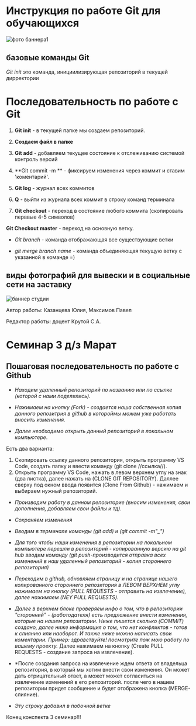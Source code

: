 
# Инструкция по работе Git для обучающихся


![фото баннера1](Dpsp2.jpg)

## базовые команды Git

*Git init* это команда, инициилизирующая репозиторий в текущей дирректории

# Последовательность по работе с Git

1. **Git init** - в текущей папке мы создаем репозиторий. 

2. **Создаем файл в папке**

3. **Git add** - добавляем текущее состояние к отслеживанию системой контроль версий

4. **Git commit -m ** - фиксируем изменения через коммит и ставим 'коментарий'.

5. **Git log** - журнал всех коммитов

6. **Q** - выйти из журнала всех коммит в строку команд терминала

7. **Git checkout** - переход в состояние любого коммита (скопировать перввые 4-5 символов)

**Git Checkout master** - переход на основную ветку.

* *Git branch* - команда отображающая все существующие ветки


* *git merge branch name* - команда объединяющая текущую ветку с указанной в команде =)

## виды фотографий для вывески и в социальные сети на заставку


![баннер студии](Banner.jpg)


Автор работы: Казанцева Юлия, Максимов Павел

Редактор работы: доцент Крутой С.А.


# Семинар 3 д/з Марат

## Пошаговая последовательность по работе с Github

* *Находим удаленный репозиторий по названию или по ссылке (которой с нами поделились).*

* *Нажимаем на кнопку (Fork) - создается наша собственная копия данного репозитрия в github в котороймы можем уже работать вносить изменения.*

* *Далее необходимо открыть данный репозиторий в локальном компьютере*. 

Есть два варианта: 
1. Скопировать ссылку данного репозитория, открыть программу VS Code, создать папку и ввести команду (git clone //ссылка//).
2. Открыть программу VS Code, нажать в левом верхнем углу на знак (два листка), далее нажать на (CLONE GIT REPOSITORY). Даллее сверху под окном ввода появится (Clone From Github) - нажимаем и выбираем нужный репозиторий.

* *Производим работу в данном репозиторие (вносим изменения, свои дополнения, добавляем свои файлы и тд).*

* *Сохраняем изменения*

* *Вводим в терминале команды (git add) и (git commit -m"_")*

 * *Для того чтобы наши изменения в репозитории на локальном компьютере перешли в репозиторий - копированную версию на git hub вводим команду (git push-производится отправка всех изменений в наш удаленный репозиторий - копия стороннего репозитория)*

 * *Переходим в github, обновляем страницу и на странице нашего копированного стороннего репозитория в ЛЕВОМ ВЕРХНЕМ углу нажимаем на кнопку (PULL REQUESTS - отправить на извлечение), далее нажимаем (NEY PULL REQUESTS)*.

 * *Далее в верхнем блоке проверяем инфо о том, что в репозитории "сторонний" - (работодателя) есть предложение внести изменения, которые на нашем репозитории. Ниже пишется сколько (COMMIT) создано, далее ниже информация о том, что нет конфликтов - готов к слиянию или наоборот. И также ниже можно написать свои коментарии. Пример: здравствуйте! посмотрите пож мою работу по вашему проекту.* Далее нажимаем на кнопку (Create PULL REQUESTS - создание запроса на извлечение).

 * *После создания запроса на извлечение ждем ответа от владельца репозитория, в который мы хотим внести свои изменения. Он может дать отрицательный ответ, а может может согласиться на извлечение изменений в его репозиторий. после чего в нашем репозитории придет сообщение и будет отображена кнопка (MERGE-слияние).

* *Эту строку добавил в побочной ветке*

Конец конспекта 3 семинар!!!

